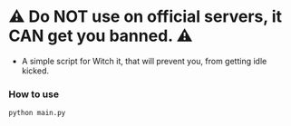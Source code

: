 # ⚠️ Do NOT use on official servers, it CAN get you banned. ⚠️

- A simple script for Witch it, that will prevent you, from getting idle kicked.

### How to use
 `python main.py`